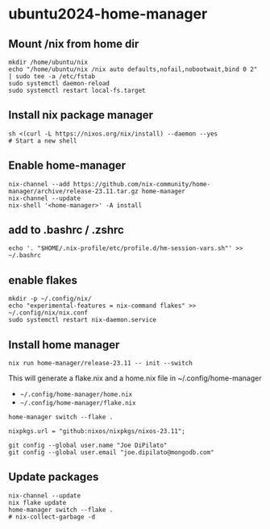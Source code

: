 # ubuntu2024-home-manager

## Mount /nix from home dir

```shell
mkdir /home/ubuntu/nix
echo "/home/ubuntu/nix /nix auto defaults,nofail,nobootwait,bind 0 2" | sudo tee -a /etc/fstab
sudo systemctl daemon-reload
sudo systemctl restart local-fs.target
```

## Install nix package manager

```shell
sh <(curl -L https://nixos.org/nix/install) --daemon --yes
# Start a new shell
```

## Enable home-manager

```shell
nix-channel --add https://github.com/nix-community/home-manager/archive/release-23.11.tar.gz home-manager
nix-channel --update
nix-shell '<home-manager>' -A install
```

## add to .bashrc / .zshrc

```shell
echo '. "$HOME/.nix-profile/etc/profile.d/hm-session-vars.sh"' >> ~/.bashrc
```

## enable flakes

```shell
mkdir -p ~/.config/nix/
echo "experimental-features = nix-command flakes" >> ~/.config/nix/nix.conf
sudo systemctl restart nix-daemon.service
```

## Install home manager

```shell
nix run home-manager/release-23.11 -- init --switch
```

This will generate a flake.nix and a home.nix file in ~/.config/home-manager

- `~/.config/home-manager/home.nix`
- `~/.config/home-manager/flake.nix`

```shell
home-manager switch --flake .
```

`nixpkgs.url = "github:nixos/nixpkgs/nixos-23.11";`

```shell
git config --global user.name "Joe DiPilato"
git config --global user.email "joe.dipilato@mongodb.com"
```

## Update packages

```shell
nix-channel --update
nix flake update
home-manager switch --flake .
# nix-collect-garbage -d
```
